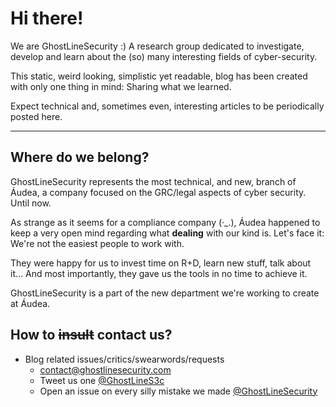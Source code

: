 # Hi there!

We are GhostLineSecurity :)
A research group dedicated to investigate, develop and learn about the (so) many interesting fields of cyber-security. 

This static, weird looking, simplistic yet readable, blog has been created with only one thing in mind: Sharing what we learned.

Expect technical and, sometimes even, interesting articles to be periodically posted here.

---

## Where do we belong?

GhostLineSecurity represents the most technical, and new, branch of Áudea, a company focused on the GRC/legal aspects of cyber security. Until now.

As strange as it seems for a compliance company (·_.), Áudea happened to keep a very open mind regarding what __dealing__ with our kind is. Let's face it: We're not the easiest people to work with.

They were happy for us to invest time on R+D, learn new stuff, talk about it... And most importantly, they gave us the tools in no time to achieve it.

GhostLineSecurity is a part of the new department we're working to create at Áudea. 


## How to ~~insult~~ contact us?

- Blog related issues/critics/swearwords/requests
	- [contact@ghostlinesecurity.com](mailto:contact@ghostlinesecurity.com)
	- Tweet us one [@GhostLineS3c](https://twitter.com/GhostLineS3c)
	- Open an issue on every silly mistake we made [@GhostLineSecurity](https://github.com/GhostLineSecurity)
